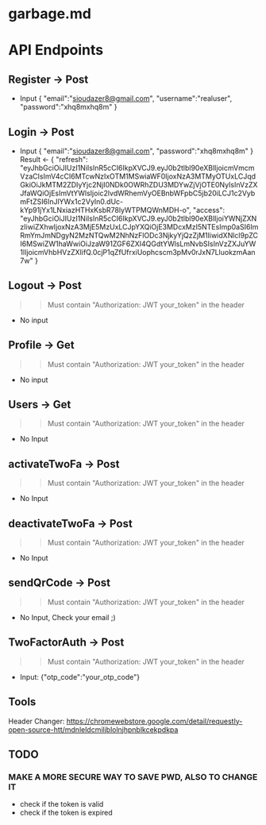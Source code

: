 # garbage.md

# API Endpoints

## Register -> Post
- Input
{
    "email":"sioudazer8@gmail.com",
    "username":"realuser",
    "password":"xhq8mxhq8m"
}

## Login -> Post
- Input
{
    "email":"sioudazer8@gmail.com",
    "password":"xhq8mxhq8m"
}
Result <- 
{
    "refresh": "eyJhbGciOiJIUzI1NiIsInR5cCI6IkpXVCJ9.eyJ0b2tlbl90eXBlIjoicmVmcmVzaCIsImV4cCI6MTcwNzIxOTM1MSwiaWF0IjoxNzA3MTMyOTUxLCJqdGkiOiJkMTM2ZDIyYjc2NjI0NDk0OWRhZDU3MDYwZjVjOTE0NyIsInVzZXJfaWQiOjEsImVtYWlsIjoic2lvdWRhemVyOEBnbWFpbC5jb20iLCJ1c2VybmFtZSI6InJlYWx1c2VyIn0.dUc-kYp91jYx1LNxiazHTHxKsbR78lyWTPMQWnMDH-o",
    "access": "eyJhbGciOiJIUzI1NiIsInR5cCI6IkpXVCJ9.eyJ0b2tlbl90eXBlIjoiYWNjZXNzIiwiZXhwIjoxNzA3MjE5MzUxLCJpYXQiOjE3MDcxMzI5NTEsImp0aSI6ImRmYmJmNDgyN2MzNTQwM2NhNzFlODc3NjkyYjQzZjM1IiwidXNlcl9pZCI6MSwiZW1haWwiOiJzaW91ZGF6ZXI4QGdtYWlsLmNvbSIsInVzZXJuYW1lIjoicmVhbHVzZXIifQ.0cjP1qZfUfrxiUophcscm3pMv0rJxN7LluokzmAan7w"
}

## Logout -> Post
>> Must contain "Authorization: JWT your_token" in the header
- No input

## Profile -> Get
>> Must contain "Authorization: JWT your_token" in the header
- No input


## Users -> Get
>> Must contain "Authorization: JWT your_token" in the header
- No Input

## activateTwoFa -> Post
>> Must contain "Authorization: JWT your_token" in the header
- No Input

## deactivateTwoFa -> Post
>> Must contain "Authorization: JWT your_token" in the header
- No Input

## sendQrCode -> Post
>> Must contain "Authorization: JWT your_token" in the header
- No Input, Check your email ;)

## TwoFactorAuth -> Post
>> Must contain "Authorization: JWT your_token" in the header
- Input: {"otp_code":"your_otp_code"}




## Tools
Header Changer: https://chromewebstore.google.com/detail/requestly-open-source-htt/mdnleldcmiljblolnjhpnblkcekpdkpa


## TODO
### MAKE A MORE SECURE WAY TO SAVE PWD, ALSO TO CHANGE IT

- check if the token is valid
- check if the token is expired

